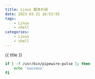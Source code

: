 ```yaml
---
title: Linux 脚本片段
date: 2023-03-21 16:53:55
tags:
    - Linux
    - shell
categories:
    - Linux
    - shell
---
```


{{ title }}

<!-- more -->

```bash
if [ -f /usr/bin/pipewire-pulse ]; then
    echo 'success'
fi
```
